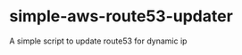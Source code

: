 simple-aws-route53-updater
==========================

A simple script to update route53 for dynamic ip

